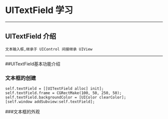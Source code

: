 # UITextField 学习

---

## UITextField 介绍

```
文本输入框,继承于 UIControl 间接继承 UIView 
```
---
##UITextField基本功能介绍
### 文本框的创建

```
self.textField = [[UITextField alloc] init];
self.textField.frame = CGRectMake(100, 50, 250, 50);
self.textField.backgroundColor = [UIColor clearColor];
[self.window addSubview:self.textField];
```
###文本框的外观


